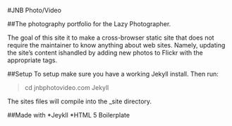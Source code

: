 #JNB Photo/Video

##The photography portfolio for the Lazy Photographer.

The goal of this site it to make a cross-browser static site that does not require the maintainer to know anything about web sites. Namely, updating the site’s content ishandled by adding new photos to Flickr with the appropriate tags.

##Setup
To setup make sure you have a working Jekyll install. Then run:

>cd jnbphotovideo.com
>Jekyll

The sites files will compile into the _site directory.

##Made with
*Jeykll
*HTML 5 Boilerplate
